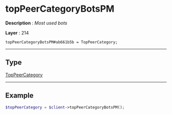 # topPeerCategoryBotsPM

**Description** : *Most used bots*

**Layer** : 214

```tl
topPeerCategoryBotsPM#ab661b5b = TopPeerCategory;
```

---

## Type

[TopPeerCategory](type/TopPeerCategory)

---

## Example

```php
$topPeerCategory = $client->topPeerCategoryBotsPM();
```